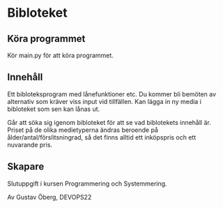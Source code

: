# Bibloteket
## Köra programmet
Kör main.py för att köra programmet.
## Innehåll
Ett bibloteksprogram med lånefunktioner etc.
Du kommer bli bemöten av alternativ som kräver viss input vid tillfällen.
Kan lägga in ny media i bibloteket som sen kan lånas ut.

Går att söka sig igenom bibloteket för att se vad biblotekets innehåll är.
Priset på de olika medietyperna ändras beroende på ålder/antal/förslitsningrad, så det finns alltid ett inköpspris och ett nuvarande pris.

## Skapare
Slutuppgift i kursen Programmering och Systemmering.

Av Gustav Öberg, DEVOPS22